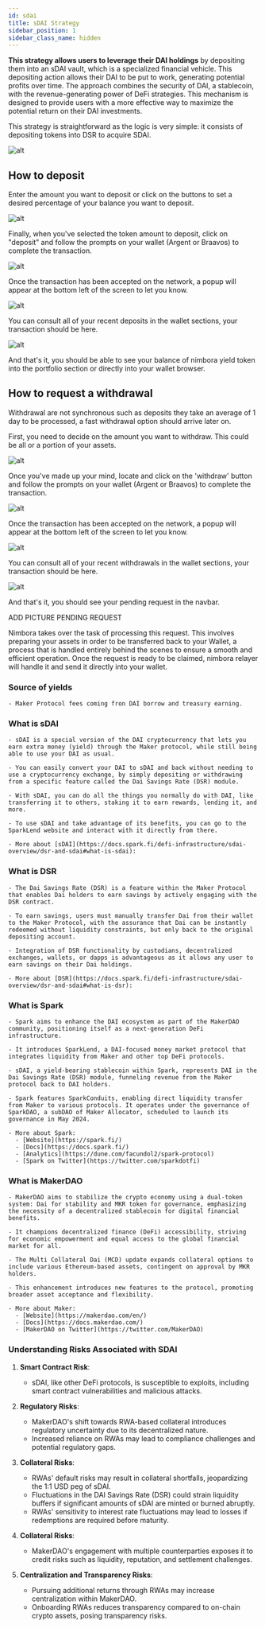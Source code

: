 ```yaml
---
id: sdai
title: sDAI Strategy
sidebar_position: 1
sidebar_class_name: hidden
---
```


**This strategy allows users to leverage their DAI holdings** by depositing them into an sDAI vault, which is a specialized financial vehicle. This depositing action allows their DAI to be put to work, generating potential profits over time. The approach combines the security of DAI, a stablecoin, with the revenue-generating power of DeFi strategies. This mechanism is designed to provide users with a more effective way to maximize the potential return on their DAI investments.


This strategy is straightforward as the logic is very simple: it consists of depositing tokens into DSR to acquire SDAI.

![alt](/content/sdai.png)

## How to deposit

Enter the amount you want to deposit or click on the buttons to set a desired percentage of your balance you want to deposit. 


![alt](/content/hdeposit.png)

Finally, when you've selected the token amount to deposit, click on "deposit" and follow the prompts on your wallet (Argent or Braavos) to complete the transaction.

![alt](/content/rdeposit.png)

Once the transaction has been accepted on the network, a popup will appear at the bottom left of the screen to let you know. 

![alt](/content/fdeposit.png)

You can consult all of your recent deposits in the wallet sections, your transaction should be here. 

![alt](/content/cdeposit.png)

And that's it, you should be able to see your balance of nimbora yield token into the portfolio section or directly into your wallet browser. 


## How to request a withdrawal

Withdrawal are not synchronous such as deposits they take an average of 1 day to be processed, a fast withdrawal option should arrive later on. 


First, you need to decide on the amount you want to withdraw. This could be all or a portion of your assets.

![alt](/content/hwithdraw.png)

Once you've made up your mind, locate and click on the 'withdraw' button and follow the prompts on your wallet (Argent or Braavos) to complete the transaction.

![alt](/content/rwithdraw.png)

Once the transaction has been accepted on the network, a popup will appear at the bottom left of the screen to let you know. 

![alt](/content/fwithdraw.png)

You can consult all of your recent withdrawals in the wallet sections, your transaction should be here. 

![alt](/content/cwithdraw.png)

And that's it, you should see your pending request in the navbar.

ADD PICTURE PENDING REQUEST

Nimbora takes over the task of processing this request. This involves preparing your assets in order to be transferred back to your Wallet, a process that is handled entirely behind the scenes to ensure a smooth and efficient operation. Once the request is ready to be claimed, nimbora relayer will handle it and send it directly into your wallet. 


### Source of yields
    - Maker Protocol fees coming fron DAI borrow and treasury earning.


### What is sDAI

    - sDAI is a special version of the DAI cryptocurrency that lets you earn extra money (yield) through the Maker protocol, while still being able to use your DAI as usual.

    - You can easily convert your DAI to sDAI and back without needing to use a cryptocurrency exchange, by simply depositing or withdrawing from a specific feature called the Dai Savings Rate (DSR) module.

    - With sDAI, you can do all the things you normally do with DAI, like transferring it to others, staking it to earn rewards, lending it, and more.

    - To use sDAI and take advantage of its benefits, you can go to the SparkLend website and interact with it directly from there.

    - More about [sDAI](https://docs.spark.fi/defi-infrastructure/sdai-overview/dsr-and-sdai#what-is-sdai):

### What is DSR

    - The Dai Savings Rate (DSR) is a feature within the Maker Protocol that enables Dai holders to earn savings by actively engaging with the DSR contract.

    - To earn savings, users must manually transfer Dai from their wallet to the Maker Protocol, with the assurance that Dai can be instantly redeemed without liquidity constraints, but only back to the original depositing account.

    - Integration of DSR functionality by custodians, decentralized exchanges, wallets, or dapps is advantageous as it allows any user to earn savings on their Dai holdings.

    - More about [DSR](https://docs.spark.fi/defi-infrastructure/sdai-overview/dsr-and-sdai#what-is-dsr):

### What is Spark

    - Spark aims to enhance the DAI ecosystem as part of the MakerDAO community, positioning itself as a next-generation DeFi infrastructure.

    - It introduces SparkLend, a DAI-focused money market protocol that integrates liquidity from Maker and other top DeFi protocols.

    - sDAI, a yield-bearing stablecoin within Spark, represents DAI in the Dai Savings Rate (DSR) module, funneling revenue from the Maker protocol back to DAI holders.

    - Spark features SparkConduits, enabling direct liquidity transfer from Maker to various protocols. It operates under the governance of SparkDAO, a subDAO of Maker Allocator, scheduled to launch its governance in May 2024.

    - More about Spark:
      - [Website](https://spark.fi/)
      - [Docs](https://docs.spark.fi/)
      - [Analytics](https://dune.com/facundol2/spark-protocol)
      - [Spark on Twitter](https://twitter.com/sparkdotfi)

### What is MakerDAO

    - MakerDAO aims to stabilize the crypto economy using a dual-token system: Dai for stability and MKR token for governance, emphasizing the necessity of a decentralized stablecoin for digital financial benefits.

    - It champions decentralized finance (DeFi) accessibility, striving for economic empowerment and equal access to the global financial market for all.

    - The Multi Collateral Dai (MCD) update expands collateral options to include various Ethereum-based assets, contingent on approval by MKR holders.

    - This enhancement introduces new features to the protocol, promoting broader asset acceptance and flexibility. 

    - More about Maker:
      - [Website](https://makerdao.com/en/)
      - [Docs](https://docs.makerdao.com/)
      - [MakerDAO on Twitter](https://twitter.com/MakerDAO)



### Understanding Risks Associated with SDAI

1. **Smart Contract Risk**:
    - sDAI, like other DeFi protocols, is susceptible to exploits, including smart contract vulnerabilities and malicious attacks.

2. **Regulatory Risks**:
    - MakerDAO's shift towards RWA-based collateral introduces regulatory uncertainty due to its decentralized nature.
    - Increased reliance on RWAs may lead to compliance challenges and potential regulatory gaps.

3. **Collateral Risks**:
    - RWAs' default risks may result in collateral shortfalls, jeopardizing the 1:1 USD peg of sDAI.
    - Fluctuations in the DAI Savings Rate (DSR) could strain liquidity buffers if significant amounts of sDAI are minted or burned abruptly.
    - RWAs' sensitivity to interest rate fluctuations may lead to losses if redemptions are required before maturity.

4. **Collateral Risks**:
    - MakerDAO's engagement with multiple counterparties exposes it to credit risks such as liquidity, reputation, and settlement challenges.

5. **Centralization and Transparency Risks**:
    - Pursuing additional returns through RWAs may increase centralization within MakerDAO. 
    - Onboarding RWAs reduces transparency compared to on-chain crypto assets, posing transparency  risks.

